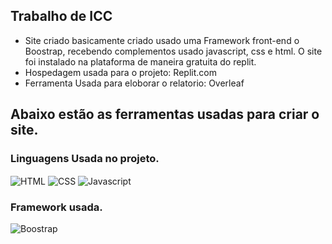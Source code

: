 ## Trabalho de ICC
 - Site criado basicamente criado usado uma Framework front-end o Boostrap, recebendo complementos usado javascript, css e html. O site foi instalado na plataforma de maneira gratuita do replit.
 - Hospedagem usada para o projeto: Replit.com
 - Ferramenta Usada para eloborar o relatorio: Overleaf
## Abaixo estão as ferramentas usadas para criar o site.
### Linguagens Usada no projeto.
<div style="display: inline_block">
  <img align="center" alt="HTML" height="auto" width="auto" src="https://img.shields.io/badge/HTML5-E34F26?style=for-the-badge&logo=html5&logoColor=white">
  <img align="center" alt="CSS" height="auto" width="auto" src="https://img.shields.io/badge/CSS3-1572B6?style=for-the-badge&logo=css3&logoColor=white">
  <img align="center" alt="Javascript" height="auto" width="auto" src="https://img.shields.io/badge/JavaScript-323330?style=for-the-badge&logo=javascript&logoColor=F7DF1E">
</div>


### Framework usada.
<div style="display: inline_block">
  <img align="center" alt="Boostrap" height="auto" width="auto" src="https://img.shields.io/badge/Bootstrap-563D7C?style=for-the-badge&logo=bootstrap&logoColor=white">
</div> 

